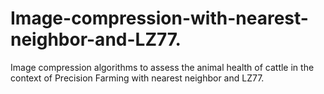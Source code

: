 # Image-compression-with-nearest-neighbor-and-LZ77.


Image compression algorithms to assess the animal health of cattle in the context of Precision Farming with nearest neighbor and LZ77.
